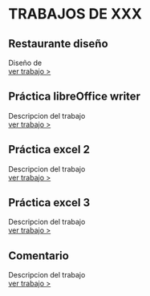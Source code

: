 # TRABAJOS DE XXX

## Restaurante diseño
Diseño de <br>
[ver trabajo >](./trabajos/trabajo1.pdf)

## Práctica libreOffice writer
Descripcion del trabajo<br>
[ver trabajo >](../trabajos/trabajo2.odt)

## Práctica excel 2
Descripcion del trabajo<br>
[ver trabajo >](./trabajos/trabajo3.xlsx)

## Práctica excel 3
Descripcion del trabajo<br>
[ver trabajo >](./trabajos/trabajo4.xlsx)

## Comentario
Descripcion del trabajo<br>
[ver trabajo >](./trabajos/trabajo5.docx)
